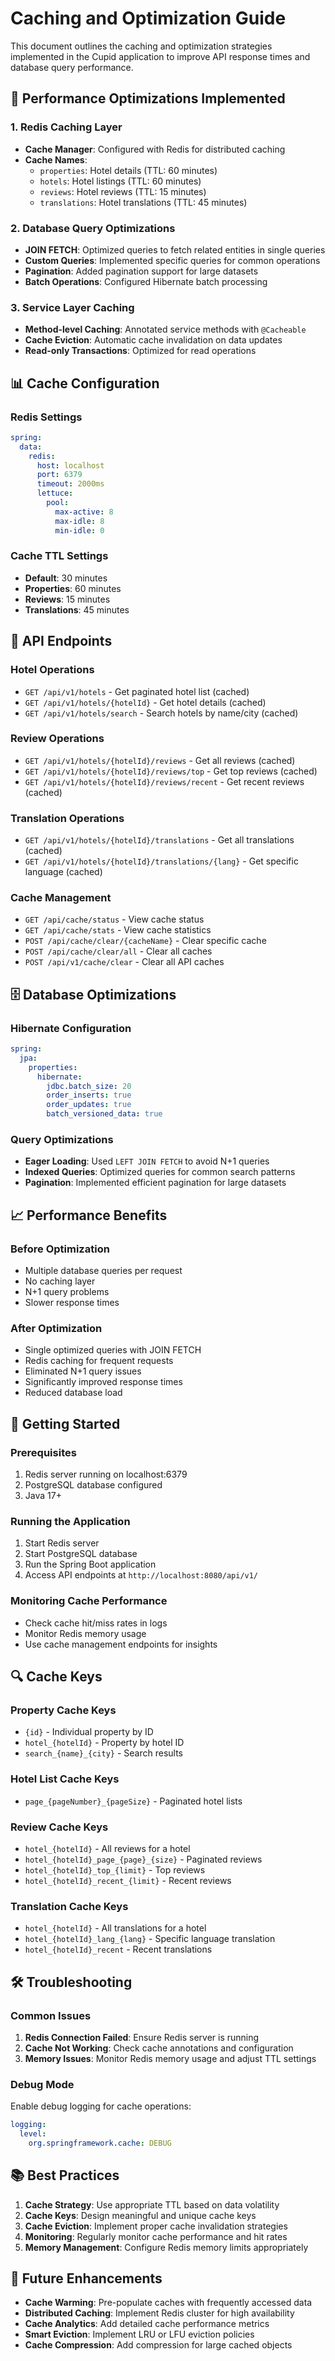 # Caching and Optimization Guide

This document outlines the caching and optimization strategies implemented in the Cupid application to improve API response times and database query performance.

## 🚀 Performance Optimizations Implemented

### 1. Redis Caching Layer
- **Cache Manager**: Configured with Redis for distributed caching
- **Cache Names**: 
  - `properties`: Hotel details (TTL: 60 minutes)
  - `hotels`: Hotel listings (TTL: 60 minutes)
  - `reviews`: Hotel reviews (TTL: 15 minutes)
  - `translations`: Hotel translations (TTL: 45 minutes)

### 2. Database Query Optimizations
- **JOIN FETCH**: Optimized queries to fetch related entities in single queries
- **Custom Queries**: Implemented specific queries for common operations
- **Pagination**: Added pagination support for large datasets
- **Batch Operations**: Configured Hibernate batch processing

### 3. Service Layer Caching
- **Method-level Caching**: Annotated service methods with `@Cacheable`
- **Cache Eviction**: Automatic cache invalidation on data updates
- **Read-only Transactions**: Optimized for read operations

## 📊 Cache Configuration

### Redis Settings
```yaml
spring:
  data:
    redis:
      host: localhost
      port: 6379
      timeout: 2000ms
      lettuce:
        pool:
          max-active: 8
          max-idle: 8
          min-idle: 0
```

### Cache TTL Settings
- **Default**: 30 minutes
- **Properties**: 60 minutes
- **Reviews**: 15 minutes
- **Translations**: 45 minutes

## 🔧 API Endpoints

### Hotel Operations
- `GET /api/v1/hotels` - Get paginated hotel list (cached)
- `GET /api/v1/hotels/{hotelId}` - Get hotel details (cached)
- `GET /api/v1/hotels/search` - Search hotels by name/city (cached)

### Review Operations
- `GET /api/v1/hotels/{hotelId}/reviews` - Get all reviews (cached)
- `GET /api/v1/hotels/{hotelId}/reviews/top` - Get top reviews (cached)
- `GET /api/v1/hotels/{hotelId}/reviews/recent` - Get recent reviews (cached)

### Translation Operations
- `GET /api/v1/hotels/{hotelId}/translations` - Get all translations (cached)
- `GET /api/v1/hotels/{hotelId}/translations/{lang}` - Get specific language (cached)

### Cache Management
- `GET /api/cache/status` - View cache status
- `GET /api/cache/stats` - View cache statistics
- `POST /api/cache/clear/{cacheName}` - Clear specific cache
- `POST /api/cache/clear/all` - Clear all caches
- `POST /api/v1/cache/clear` - Clear all API caches

## 🗄️ Database Optimizations

### Hibernate Configuration
```yaml
spring:
  jpa:
    properties:
      hibernate:
        jdbc.batch_size: 20
        order_inserts: true
        order_updates: true
        batch_versioned_data: true
```

### Query Optimizations
- **Eager Loading**: Used `LEFT JOIN FETCH` to avoid N+1 queries
- **Indexed Queries**: Optimized queries for common search patterns
- **Pagination**: Implemented efficient pagination for large datasets

## 📈 Performance Benefits

### Before Optimization
- Multiple database queries per request
- No caching layer
- N+1 query problems
- Slower response times

### After Optimization
- Single optimized queries with JOIN FETCH
- Redis caching for frequent requests
- Eliminated N+1 query issues
- Significantly improved response times
- Reduced database load

## 🚀 Getting Started

### Prerequisites
1. Redis server running on localhost:6379
2. PostgreSQL database configured
3. Java 17+

### Running the Application
1. Start Redis server
2. Start PostgreSQL database
3. Run the Spring Boot application
4. Access API endpoints at `http://localhost:8080/api/v1/`

### Monitoring Cache Performance
- Check cache hit/miss rates in logs
- Monitor Redis memory usage
- Use cache management endpoints for insights

## 🔍 Cache Keys

### Property Cache Keys
- `{id}` - Individual property by ID
- `hotel_{hotelId}` - Property by hotel ID
- `search_{name}_{city}` - Search results

### Hotel List Cache Keys
- `page_{pageNumber}_{pageSize}` - Paginated hotel lists

### Review Cache Keys
- `hotel_{hotelId}` - All reviews for a hotel
- `hotel_{hotelId}_page_{page}_{size}` - Paginated reviews
- `hotel_{hotelId}_top_{limit}` - Top reviews
- `hotel_{hotelId}_recent_{limit}` - Recent reviews

### Translation Cache Keys
- `hotel_{hotelId}` - All translations for a hotel
- `hotel_{hotelId}_lang_{lang}` - Specific language translation
- `hotel_{hotelId}_recent` - Recent translations

## 🛠️ Troubleshooting

### Common Issues
1. **Redis Connection Failed**: Ensure Redis server is running
2. **Cache Not Working**: Check cache annotations and configuration
3. **Memory Issues**: Monitor Redis memory usage and adjust TTL settings

### Debug Mode
Enable debug logging for cache operations:
```yaml
logging:
  level:
    org.springframework.cache: DEBUG
```

## 📚 Best Practices

1. **Cache Strategy**: Use appropriate TTL based on data volatility
2. **Cache Keys**: Design meaningful and unique cache keys
3. **Cache Eviction**: Implement proper cache invalidation strategies
4. **Monitoring**: Regularly monitor cache performance and hit rates
5. **Memory Management**: Configure Redis memory limits appropriately

## 🔄 Future Enhancements

- **Cache Warming**: Pre-populate caches with frequently accessed data
- **Distributed Caching**: Implement Redis cluster for high availability
- **Cache Analytics**: Add detailed cache performance metrics
- **Smart Eviction**: Implement LRU or LFU eviction policies
- **Cache Compression**: Add compression for large cached objects
